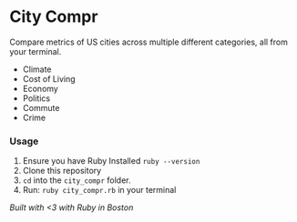 # City Compr

Compare metrics of US cities across multiple different categories, all from your terminal.

- Climate
- Cost of Living
- Economy
- Politics
- Commute
- Crime


### Usage

1. Ensure you have Ruby Installed `ruby --version` 
2. Clone this repository
3. `cd` into the `city_compr` folder.
3. Run: `ruby city_compr.rb` in your terminal

_Built with <3 with Ruby in Boston_
